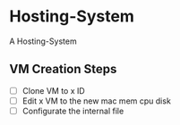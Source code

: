 # Hosting-System
A Hosting-System

## VM Creation Steps
* [ ] Clone VM to x ID
* [ ] Edit x VM to the new mac mem cpu disk
* [ ] Configurate the internal file

